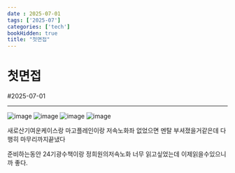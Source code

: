 ```yaml
---
date : 2025-07-01
tags: ['2025-07']
categories: ['tech']
bookHidden: true
title: "첫면접"
---
```


# 첫면접

#2025-07-01

---

![image](https://github.com/user-attachments/assets/047117a4-5d78-4076-a6ee-b5be74d7236e)
![image](https://github.com/user-attachments/assets/4ca6fc7f-ac67-4a0f-b3eb-fab51fd7e10b)
![image](https://github.com/user-attachments/assets/c7a5a91f-39aa-4305-a898-eaa3d39ea9e7)
![image](https://github.com/user-attachments/assets/84884c6c-5a69-4f9f-93ca-0f3c945bb0ae)

새로산기여운케이스랑 마고플레인이랑 저속노화좌 없었으면 멘탈 부셔졌을거같은데 다행히 마무리까지끝냈다

준비하는동안 24기광수책이랑 정희원의저속노화 너무 읽고싶었는데 이제읽을수있으니까 좋다.
